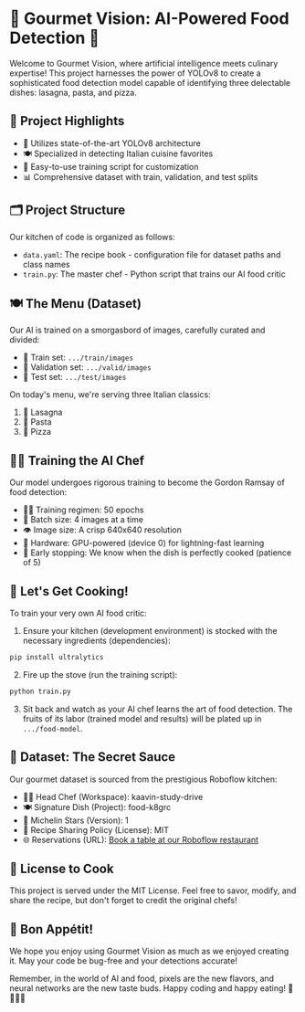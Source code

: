 # 🍕 Gourmet Vision: AI-Powered Food Detection 🍝

Welcome to Gourmet Vision, where artificial intelligence meets culinary expertise! This project harnesses the power of YOLOv8 to create a sophisticated food detection model capable of identifying three delectable dishes: lasagna, pasta, and pizza.

## 🌟 Project Highlights

- 🧠 Utilizes state-of-the-art YOLOv8 architecture
- 🍽️ Specialized in detecting Italian cuisine favorites
- 🚀 Easy-to-use training script for customization
- 📊 Comprehensive dataset with train, validation, and test splits

## 🗂️ Project Structure

Our kitchen of code is organized as follows:

- `data.yaml`: The recipe book - configuration file for dataset paths and class names
- `train.py`: The master chef - Python script that trains our AI food critic

## 🍽️ The Menu (Dataset)

Our AI is trained on a smorgasbord of images, carefully curated and divided:

- 🍳 Train set: `.../train/images`
- 🥘 Validation set: `.../valid/images`
- 🍲 Test set: `.../test/images`

On today's menu, we're serving three Italian classics:
1. 🥘 Lasagna
2. 🍝 Pasta
3. 🍕 Pizza

## 👨‍🍳 Training the AI Chef

Our model undergoes rigorous training to become the Gordon Ramsay of food detection:

- 🏋️‍♂️ Training regimen: 50 epochs
- 🍱 Batch size: 4 images at a time
- 👁️ Image size: A crisp 640x640 resolution
- 💪 Hardware: GPU-powered (device 0) for lightning-fast learning
- 🛑 Early stopping: We know when the dish is perfectly cooked (patience of 5)

## 🚀 Let's Get Cooking!

To train your very own AI food critic:

1. Ensure your kitchen (development environment) is stocked with the necessary ingredients (dependencies): 
```bash
pip install ultralytics
```

2. Fire up the stove (run the training script):
```bash
python train.py
```

3. Sit back and watch as your AI chef learns the art of food detection. The fruits of its labor (trained model and results) will be plated up in `.../food-model`.

## 🍱 Dataset: The Secret Sauce

Our gourmet dataset is sourced from the prestigious Roboflow kitchen:

- 👨‍🍳 Head Chef (Workspace): kaavin-study-drive
- 🍽️ Signature Dish (Project): food-k8grc
- 🥇 Michelin Stars (Version): 1
- 📜 Recipe Sharing Policy (License): MIT
- 🌐 Reservations (URL): [Book a table at our Roboflow restaurant](https://universe.roboflow.com/kaavin-study-drive/food-k8grc/dataset/1)

## 📜 License to Cook

This project is served under the MIT License. Feel free to savor, modify, and share the recipe, but don't forget to credit the original chefs!

## 🍴 Bon Appétit!

We hope you enjoy using Gourmet Vision as much as we enjoyed creating it. May your code be bug-free and your detections accurate!

Remember, in the world of AI and food, pixels are the new flavors, and neural networks are the new taste buds. Happy coding and happy eating! 🎉👨‍🍳🤖